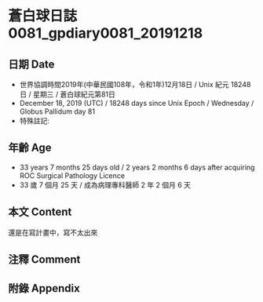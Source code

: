 # 蒼白球日誌0081_gpdiary0081_20191218 #

## 日期 Date ##

* 世界協調時間2019年(中華民國108年，令和1年)12月18日 / Unix 紀元 18248 日 / 星期三 / 蒼白球紀元第81日
* December 18, 2019 (UTC) / 18248 days since Unix Epoch / Wednesday / Globus Pallidum day 81
* 特殊註記:

## 年齡 Age ##

* 33 years 7 months 25 days old / 2 years 2 months 6 days after acquiring ROC Surgical Pathology Licence
* 33 歲 7 個月 25 天 / 成為病理專科醫師 2 年 2 個月 6 天

## 本文 Content ##

還是在寫計畫中，寫不太出來

## 注釋 Comment ##


## 附錄 Appendix ##


